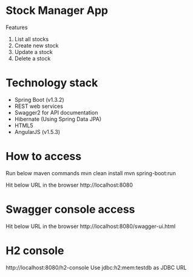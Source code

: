 # Stock Manager App
Features
1) List all stocks
2) Create new stock
3) Update a stock
4) Delete a stock


# Technology stack
* Spring Boot (v1.3.2)
* REST web services
* Swagger2 for API documentation
* Hibernate (Using Spring Data JPA)
* HTML5
* AngularJS (v1.5.3)  


# How to access
Run below maven commands 
mvn clean install
mvn spring-boot:run

Hit below URL in the browser
http://localhost:8080


# Swagger console access
Hit below URL in the browser
http://localhost:8080/swagger-ui.html


# H2 console
http://localhost:8080/h2-console
Use jdbc:h2:mem:testdb as JDBC URL